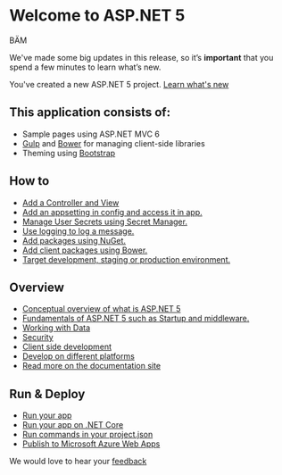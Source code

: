 # Welcome to ASP.NET 5

BÄM

We've made some big updates in this release, so it’s **important** that you spend a few minutes to learn what’s new.

You've created a new ASP.NET 5 project. [Learn what's new](http://go.microsoft.com/fwlink/?LinkId=518016)

## This application consists of:

*   Sample pages using ASP.NET MVC 6
*   [Gulp](http://go.microsoft.com/fwlink/?LinkId=518007) and [Bower](http://go.microsoft.com/fwlink/?LinkId=518004) for managing client-side libraries
*   Theming using [Bootstrap](http://go.microsoft.com/fwlink/?LinkID=398939)

## How to

*   [Add a Controller and View](http://go.microsoft.com/fwlink/?LinkID=398600)
*   [Add an appsetting in config and access it in app.](http://go.microsoft.com/fwlink/?LinkID=699562)
*   [Manage User Secrets using Secret Manager.](http://go.microsoft.com/fwlink/?LinkId=699315)
*   [Use logging to log a message.](http://go.microsoft.com/fwlink/?LinkId=699316)
*   [Add packages using NuGet.](http://go.microsoft.com/fwlink/?LinkId=699317)
*   [Add client packages using Bower.](http://go.microsoft.com/fwlink/?LinkId=699318)
*   [Target development, staging or production environment.](http://go.microsoft.com/fwlink/?LinkId=699319)

## Overview

*   [Conceptual overview of what is ASP.NET 5](http://go.microsoft.com/fwlink/?LinkId=518008)
*   [Fundamentals of ASP.NET 5 such as Startup and middleware.](http://go.microsoft.com/fwlink/?LinkId=699320)
*   [Working with Data](http://go.microsoft.com/fwlink/?LinkId=398602)
*   [Security](http://go.microsoft.com/fwlink/?LinkId=398603)
*   [Client side development](http://go.microsoft.com/fwlink/?LinkID=699321)
*   [Develop on different platforms](http://go.microsoft.com/fwlink/?LinkID=699322)
*   [Read more on the documentation site](http://go.microsoft.com/fwlink/?LinkID=699323)

## Run & Deploy

*   [Run your app](http://go.microsoft.com/fwlink/?LinkID=517851)
*   [Run your app on .NET Core](http://go.microsoft.com/fwlink/?LinkID=517852)
*   [Run commands in your project.json](http://go.microsoft.com/fwlink/?LinkID=517853)
*   [Publish to Microsoft Azure Web Apps](http://go.microsoft.com/fwlink/?LinkID=398609)

We would love to hear your [feedback](http://go.microsoft.com/fwlink/?LinkId=518015)

